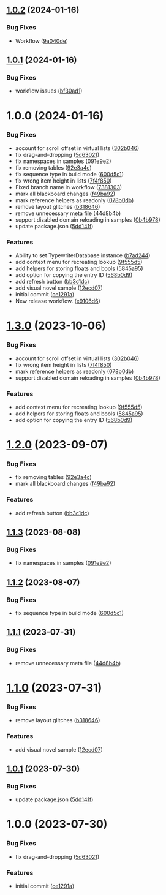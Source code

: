 ## [1.0.2](https://github.com/christides11/typewriter/compare/v1.0.1...v1.0.2) (2024-01-16)


### Bug Fixes

* Workflow ([9a040de](https://github.com/christides11/typewriter/commit/9a040debe8407eaa4fdf281b333ef328a55a3c34))

## [1.0.1](https://github.com/christides11/typewriter/compare/v1.0.0...v1.0.1) (2024-01-16)


### Bug Fixes

* workflow issues ([bf30ad1](https://github.com/christides11/typewriter/commit/bf30ad170cf441c98a482d82da33fe5b11034951))

# 1.0.0 (2024-01-16)


### Bug Fixes

* account for scroll offset in virtual lists ([302b046](https://github.com/christides11/typewriter/commit/302b046f728f7de4c29033efebaaf8c86b227395))
* fix drag-and-dropping ([5d63021](https://github.com/christides11/typewriter/commit/5d6302176130f24f6c7d9646f9009671a33bad5a))
* fix namespaces in samples ([091e9e2](https://github.com/christides11/typewriter/commit/091e9e2155c5222f9b4d10ab5a6204c889af2730))
* fix removing tables ([92e3a4c](https://github.com/christides11/typewriter/commit/92e3a4ccead0a9f157f8c88258d015a30e124673))
* fix sequence type in build mode ([600d5c1](https://github.com/christides11/typewriter/commit/600d5c183a831c60ef34ab38a7a8a27f0f011d45))
* fix wrong item height in lists ([7f4f850](https://github.com/christides11/typewriter/commit/7f4f8505e4848ac8bfcd979bd7012bca5e477e86))
* Fixed branch name in workflow ([7381303](https://github.com/christides11/typewriter/commit/738130360fee3a8bac7897fc41f5935c4845fc01))
* mark all blackboard changes ([f49ba92](https://github.com/christides11/typewriter/commit/f49ba92fa02511a024c716dc4d28edd3960979e2))
* mark reference helpers as readonly ([078b0db](https://github.com/christides11/typewriter/commit/078b0db5f4fdbc029fb49dd6d18aba75bb3a690c))
* remove layout glitches ([b318646](https://github.com/christides11/typewriter/commit/b3186468e533b081e6c2270730ec4addc27a991c))
* remove unnecessary meta file ([44d8b4b](https://github.com/christides11/typewriter/commit/44d8b4b1f9643b62b730ad19bd38b8689e5fedf5))
* support disabled domain reloading in samples ([0b4b978](https://github.com/christides11/typewriter/commit/0b4b978a8411a1c29144f50ab1cd98de66f76916))
* update package.json ([5dd141f](https://github.com/christides11/typewriter/commit/5dd141fd3948ddc5a21e553a3b3056f913356105))


### Features

* Ability to set TypewriterDatabase instance ([b7ad244](https://github.com/christides11/typewriter/commit/b7ad2441b4a79e3386daedda24787e5d592ac3f8))
* add context menu for recreating lookup ([9f555d5](https://github.com/christides11/typewriter/commit/9f555d5e60e83fc87d676c50b66cfd7784ae35e7))
* add helpers for storing floats and bools ([5845a95](https://github.com/christides11/typewriter/commit/5845a9567a5ad38919814e66526dac3eb36a186a))
* add option for copying the entry ID ([568b0d9](https://github.com/christides11/typewriter/commit/568b0d99998e0e9c703ce4db33cf615ede6569a0))
* add refresh button ([bb3c1dc](https://github.com/christides11/typewriter/commit/bb3c1dc4ef21b51a7699ea2c429f4948c350af9a))
* add visual novel sample ([12ecd07](https://github.com/christides11/typewriter/commit/12ecd07207929b79e6e1f82a7558f51f9844873e))
* initial commit ([ce1291a](https://github.com/christides11/typewriter/commit/ce1291a1871952f559689dba01ceb9f425256cac))
* New release workflow. ([e9106d6](https://github.com/christides11/typewriter/commit/e9106d6cff1a923020c83c4bc1ca3be03183482a))

# [1.3.0](https://github.com/aarthificial-gamedev/typewriter/compare/v1.2.0...v1.3.0) (2023-10-06)


### Bug Fixes

* account for scroll offset in virtual lists ([302b046](https://github.com/aarthificial-gamedev/typewriter/commit/302b046f728f7de4c29033efebaaf8c86b227395))
* fix wrong item height in lists ([7f4f850](https://github.com/aarthificial-gamedev/typewriter/commit/7f4f8505e4848ac8bfcd979bd7012bca5e477e86))
* mark reference helpers as readonly ([078b0db](https://github.com/aarthificial-gamedev/typewriter/commit/078b0db5f4fdbc029fb49dd6d18aba75bb3a690c))
* support disabled domain reloading in samples ([0b4b978](https://github.com/aarthificial-gamedev/typewriter/commit/0b4b978a8411a1c29144f50ab1cd98de66f76916))


### Features

* add context menu for recreating lookup ([9f555d5](https://github.com/aarthificial-gamedev/typewriter/commit/9f555d5e60e83fc87d676c50b66cfd7784ae35e7))
* add helpers for storing floats and bools ([5845a95](https://github.com/aarthificial-gamedev/typewriter/commit/5845a9567a5ad38919814e66526dac3eb36a186a))
* add option for copying the entry ID ([568b0d9](https://github.com/aarthificial-gamedev/typewriter/commit/568b0d99998e0e9c703ce4db33cf615ede6569a0))

# [1.2.0](https://github.com/aarthificial-gamedev/typewriter/compare/v1.1.3...v1.2.0) (2023-09-07)


### Bug Fixes

* fix removing tables ([92e3a4c](https://github.com/aarthificial-gamedev/typewriter/commit/92e3a4ccead0a9f157f8c88258d015a30e124673))
* mark all blackboard changes ([f49ba92](https://github.com/aarthificial-gamedev/typewriter/commit/f49ba92fa02511a024c716dc4d28edd3960979e2))


### Features

* add refresh button ([bb3c1dc](https://github.com/aarthificial-gamedev/typewriter/commit/bb3c1dc4ef21b51a7699ea2c429f4948c350af9a))

## [1.1.3](https://github.com/aarthificial-gamedev/typewriter/compare/v1.1.2...v1.1.3) (2023-08-08)


### Bug Fixes

* fix namespaces in samples ([091e9e2](https://github.com/aarthificial-gamedev/typewriter/commit/091e9e2155c5222f9b4d10ab5a6204c889af2730))

## [1.1.2](https://github.com/aarthificial-gamedev/typewriter/compare/v1.1.1...v1.1.2) (2023-08-07)


### Bug Fixes

* fix sequence type in build mode ([600d5c1](https://github.com/aarthificial-gamedev/typewriter/commit/600d5c183a831c60ef34ab38a7a8a27f0f011d45))

## [1.1.1](https://github.com/aarthificial-gamedev/typewriter/compare/v1.1.0...v1.1.1) (2023-07-31)


### Bug Fixes

* remove unnecessary meta file ([44d8b4b](https://github.com/aarthificial-gamedev/typewriter/commit/44d8b4b1f9643b62b730ad19bd38b8689e5fedf5))

# [1.1.0](https://github.com/aarthificial-gamedev/typewriter/compare/v1.0.1...v1.1.0) (2023-07-31)


### Bug Fixes

* remove layout glitches ([b318646](https://github.com/aarthificial-gamedev/typewriter/commit/b3186468e533b081e6c2270730ec4addc27a991c))


### Features

* add visual novel sample ([12ecd07](https://github.com/aarthificial-gamedev/typewriter/commit/12ecd07207929b79e6e1f82a7558f51f9844873e))

## [1.0.1](https://github.com/aarthificial-gamedev/typewriter/compare/v1.0.0...v1.0.1) (2023-07-30)


### Bug Fixes

* update package.json ([5dd141f](https://github.com/aarthificial-gamedev/typewriter/commit/5dd141fd3948ddc5a21e553a3b3056f913356105))

# 1.0.0 (2023-07-30)


### Bug Fixes

* fix drag-and-dropping ([5d63021](https://github.com/aarthificial-gamedev/typewriter/commit/5d6302176130f24f6c7d9646f9009671a33bad5a))


### Features

* initial commit ([ce1291a](https://github.com/aarthificial-gamedev/typewriter/commit/ce1291a1871952f559689dba01ceb9f425256cac))
